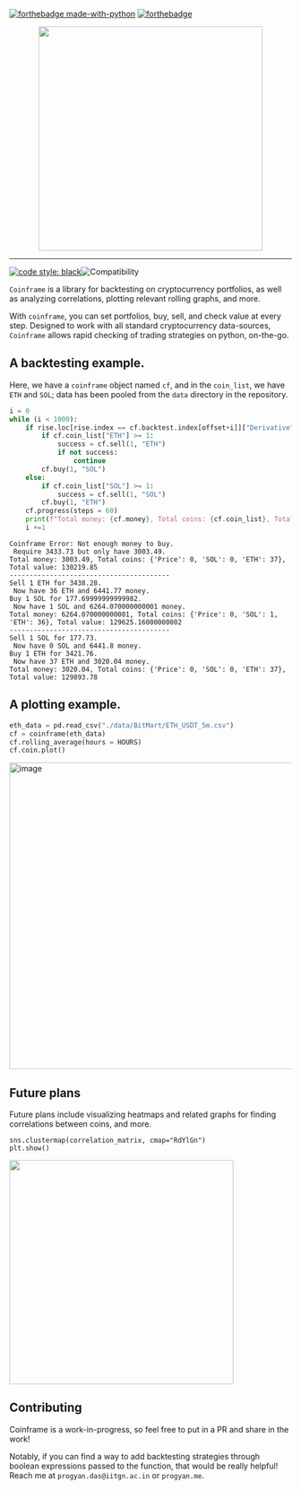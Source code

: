 [![forthebadge made-with-python](http://ForTheBadge.com/images/badges/made-with-python.svg)](https://www.python.org/)
[![forthebadge](https://forthebadge.com/images/badges/built-with-love.svg)](https://forthebadge.com)


<div align = center>
<a href = "github.com/plugyawn"><img width="400px" height="400px" src= "https://user-images.githubusercontent.com/76529011/202106478-17b62613-6b4f-4d63-91eb-f1a375de1c45.png"></a>
</div>

-----------------------------------------
[![code style: black](https://img.shields.io/badge/code%20style-black-000000.svg)](https://github.com/psf/black)![Compatibility](https://img.shields.io/badge/compatible%20with-python3.6.x-blue.svg)

```Coinframe``` is a library for backtesting on cryptocurrency portfolios, as well as analyzing correlations, plotting relevant rolling graphs, and more.

With ```coinframe```, you can set portfolios, buy, sell, and check value at every step. Designed to work with all standard cryptocurrency data-sources, ```Coinframe``` allows rapid checking of trading strategies on python, on-the-go. 

## A backtesting example.

Here, we have a ```coinframe``` object named ```cf```, and in the ```coin_list```, we have ```ETH``` and ```SOL```; data has been pooled from the ```data``` directory in the repository.

```python
i = 0
while (i < 1000):
    if rise.loc[rise.index == cf.backtest.index[offset+i]]["Derivative"].values[0] == 1:
        if cf.coin_list["ETH"] >= 1:
            success = cf.sell(1, "ETH")
            if not success:
                continue
        cf.buy(1, "SOL")
    else:
        if cf.coin_list["SOL"] >= 1:
            success = cf.sell(1, "SOL")
        cf.buy(1, "ETH")
    cf.progress(steps = 60)
    print(f"Total money: {cf.money}, Total coins: {cf.coin_list}, Total value: {cf.find_value()}")
    i +=1 
```

```
Coinframe Error: Not enough money to buy. 
 Require 3433.73 but only have 3003.49.
Total money: 3003.49, Total coins: {'Price': 0, 'SOL': 0, 'ETH': 37}, Total value: 130219.85
----------------------------------------
Sell 1 ETH for 3438.28. 
 Now have 36 ETH and 6441.77 money.
Buy 1 SOL for 177.69999999999982. 
 Now have 1 SOL and 6264.070000000001 money.
Total money: 6264.070000000001, Total coins: {'Price': 0, 'SOL': 1, 'ETH': 36}, Total value: 129625.16000000002
----------------------------------------
Sell 1 SOL for 177.73. 
 Now have 0 SOL and 6441.8 money.
Buy 1 ETH for 3421.76. 
 Now have 37 ETH and 3020.04 money.
Total money: 3020.04, Total coins: {'Price': 0, 'SOL': 0, 'ETH': 37}, Total value: 129893.78
```

## A plotting example.

```python
eth_data = pd.read_csv("./data/BitMart/ETH_USDT_5m.csv")
cf = coinframe(eth_data)
cf.rolling_average(hours = HOURS)
cf.coin.plot()
```

<img width="547" alt="image" src="https://user-images.githubusercontent.com/76529011/202109451-98fb0a8c-3bcf-4e36-8c56-8f2d53a13fda.png">

## Future plans

Future plans include visualizing heatmaps and related graphs for finding correlations between coins, and more.

```
sns.clustermap(correlation_matrix, cmap="RdYlGn")
plt.show()
```
<a href = "github.com/plugyawn"><img width="400px" height="400px" src= "https://user-images.githubusercontent.com/76529011/202109880-0fd9c86d-a931-4c31-bc23-fc44566848c7.png"></a>

## Contributing

Coinframe is a work-in-progress, so feel free to put in a PR and share in the work!

Notably, if you can find a way to add backtesting strategies through boolean expressions passed to the function, that would be really helpful!
Reach me at ```progyan.das@iitgn.ac.in``` or ```progyan.me```.


